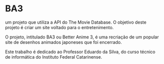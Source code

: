 # BA3

um projeto que utiliza a API do The Movie Database. O objetivo deste projeto é criar um site voltado para o entretenimento.

O projeto, intitulado BA3 ou Better Anime 3, é uma recriação de um popular site de desenhos animados japoneses que foi encerrado.

Este trabalho é dedicado ao Professor Eduardo da Silva, do curso técnico de informática do Instituto Federal Catarinense.
